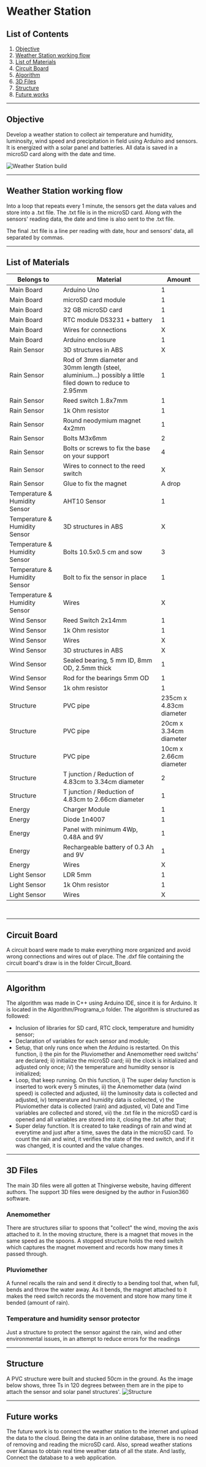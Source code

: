 # Weather Station

## List of Contents

1. [Objective](#objective)
2. [Weather Station working flow](#weather-station-working-flow)
3. [List of Materials](#list-of-materials)
4. [Circuit Board](#circuit-board)
5. [Algorithm](#algorithm)
6. [3D Files](#3d-files)
7. [Structure](#structure)
8. [Future works](#future-works)

---

## Objective
Develop a weather station to collect air temperature and humidity, luminosity, wind speed and precipitation in field using Arduino and sensors. It is energized with a solar panel and batteries. All data is saved in a microSD card along with the date and time.

![Weather Station build](Image.jpg)

---

## Weather Station working flow
Into a loop that repeats every 1 minute, the sensors get the data values and store into a .txt file. The .txt file is in the microSD card. Along with the sensors' reading data, the date and time is also sent to the .txt file.

The final .txt file is a line per reading with date, hour and sensors' data, all separated by commas.

---

## List of Materials

| Belongs to | Material | Amount |
|----------- | ----------- | ----------- |
| Main Board | Arduino Uno | 1 |
| Main Board | microSD card module | 1 |
| Main Board | 32 GB microSD card | 1 |
| Main Board | RTC module DS3231 + battery | 1 |
| Main Board | Wires for connections | X |
| Main Board | Arduino enclosure | 1 |
| Rain Sensor | 3D structures in ABS | X |
| Rain Sensor | Rod of 3mm diameter and 30mm length (steel, aluminium...) possibly a little filed down to reduce to 2.95mm | 1 |
| Rain Sensor | Reed switch 1.8x7mm | 1 |
| Rain Sensor | 1k Ohm resistor | 1 |
| Rain Sensor | Round neodymium magnet 4x2mm | 1 |
| Rain Sensor | Bolts M3x6mm | 2 |
| Rain Sensor | Bolts or screws to fix the base on your support | 4 |
| Rain Sensor | Wires to connect to the reed switch | X |
| Rain Sensor | Glue to fix the magnet | A drop |
| Temperature & Humidity Sensor | AHT10 Sensor | 1 |
| Temperature & Humidity Sensor | 3D structures in ABS | X | 
| Temperature & Humidity Sensor | Bolts 10.5x0.5 cm and sow | 3 |
| Temperature & Humidity Sensor | Bolt to fix the sensor in place | 1 |
| Temperature & Humidity Sensor | Wires | X |
| Wind Sensor | Reed Switch 2x14mm | 1 |
| Wind Sensor | 1k Ohm resistor | 1 |
| Wind Sensor | Wires | X |
| Wind Sensor | 3D structures in ABS | X |
| Wind Sensor | Sealed bearing, 5 mm ID, 8mm OD, 2.5mm thick | 1 |
| Wind Sensor | Rod for the bearings 5mm OD | 1 |
| Wind Sensor | 1k ohm resistor | 1 |
| Structure | PVC pipe | 235cm x 4.83cm diameter |
| Structure | PVC pipe | 20cm x 3.34cm diameter |
| Structure | PVC pipe | 10cm x 2.66cm diameter |
| Structure | T junction / Reduction of 4.83cm to 3.34cm diameter | 2 |
| Structure | T junction / Reduction of 4.83cm to 2.66cm diameter | 1 |
| Energy | Charger Module | 1 |
| Energy | Diode 1n4007 | 1 |
| Energy | Panel with minimum 4Wp, 0.48A and 9V | 1 |
| Energy | Rechargeable battery of 0.3 Ah and 9V | 1 |
| Energy | Wires | X |
| Light Sensor | LDR 5mm | 1 |
| Light Sensor | 1k Ohm resistor | 1 |
| Light Sensor | Wires | X |


<br>

---

## Circuit Board
A circuit board were made to make everything more organized and avoid wrong connections and wires out of place. The .dxf file containing the circuit board's draw is in the folder Circuit_Board.

---

## Algorithm
The algorithm was made in C++ using Arduino IDE, since it is for Arduino. It is located in the Algorithm/Programa_o folder. The algorithm is structured as followed:
- Inclusion of libraries for SD card, RTC clock, temperature and humidity sensor;
- Declaration of variables for each sensor and module;
- Setup, that only runs once when the Arduino is restarted. On this function, i) the pin for the Pluviomether and Anemomether reed switchs' are declared; ii) initialize the microSD card; iii) the clock is initialized and adjusted only once; iV) the temperature and humidity sensor is initialized;
- Loop, that keep running. On this function, i) The super delay function is inserted to work every 5 minutes, ii) the Anemomether data (wind speed) is collected and adjusted, iii) the luminosity data is collected and adjusted, iv) temperature and humidity data is collected, v) the Pluviomether data is collected (rain) and adjusted, vi) Date and Time variables are collected and stored, vii) the .txt file in the microSD card is opened and all variables are stored into it, closing the .txt after that;
- Super delay function. It is created to take readings of rain and wind at everytime and just after a time, saves the data in the microSD card. To count the rain and wind, it verifies the state of the reed switch, and if it was changed, it is counted and the value changes.

---

## 3D Files
The main 3D files were all gotten at Thingiverse website, having different authors. The support 3D files were designed by the author in Fusion360 software.
### Anemomether
There are structures siliar to spoons that "collect" the wind, moving the axis attached to it. In the moving structure, there is a magnet that moves in the same speed as the spoons. A stopped structure holds the reed switch which captures the magnet movement and records how many times it passed through.

### Pluviomether
A funnel recalls the rain and send it directly to a bending tool that, when full, bends and throw the water away. As it bends, the magnet attached to it makes the reed switch records the movement and store how many time it bended (amount of rain).

### Temperature and humidity sensor protector
Just a structure to protect the sensor against the rain, wind and other environmental issues, in an attempt to reduce errors for the readings

---

## Structure
A PVC structure were built and stucked 50cm in the ground. As the image below shows, three Ts in 120 degrees between them are in the pipe to attach the sensor and solar panel structures'.
![Structure](Support_Structure/Suport%20Structure.jpeg)

---

## Future works

The future work is to connect the weather station to the internet and upload the data to the cloud. Being the data in an online database, there is no need of removing and reading the microSD card. Also, spread weather stations over Kansas to obtain real time weather data of all the state. And lastly, Connect the database to a web application. 

